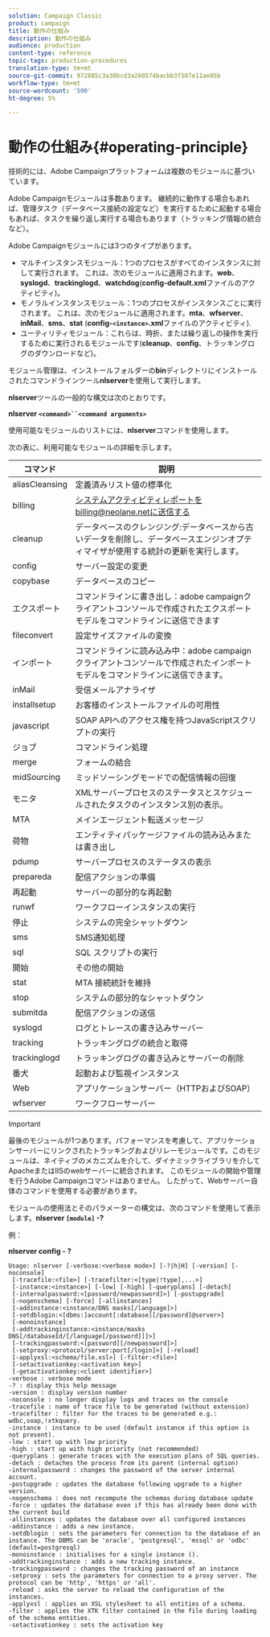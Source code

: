 ```yaml
---
solution: Campaign Classic
product: campaign
title: 動作の仕組み
description: 動作の仕組み
audience: production
content-type: reference
topic-tags: production-procedures
translation-type: tm+mt
source-git-commit: 972885c3a38bcd3a260574bacbb3f507e11ae05b
workflow-type: tm+mt
source-wordcount: '500'
ht-degree: 5%

---
```



# 動作の仕組み{#operating-principle}

技術的には、Adobe Campaignプラットフォームは複数のモジュールに基づいています。

Adobe Campaignモジュールは多数あります。 継続的に動作する場合もあれば、管理タスク（データベース接続の設定など）を実行するために起動する場合もあれば、タスクを繰り返し実行する場合もあります（トラッキング情報の統合など）。

Adobe Campaignモジュールには3つのタイプがあります。

* マルチインスタンスモジュール：1つのプロセスがすべてのインスタンスに対して実行されます。 これは、次のモジュールに適用されます。**web**、**syslogd**、**trackinglogd**、**watchdog**(**config-default.xml**&#x200B;ファイルのアクティビティ)。
* モノラルインスタンスモジュール：1つのプロセスがインスタンスごとに実行されます。 これは、次のモジュールに適用されます。**mta**、**wfserver**、**inMail**、**sms**、**stat** (**config-`<instance>`.xml**&#x200B;ファイルのアクティビティ).
* ユーティリティモジュール：これらは、時折、または繰り返しの操作を実行するために実行されるモジュールです(**cleanup**、**config**、トラッキングログのダウンロードなど)。

モジュール管理は、インストールフォルダーの&#x200B;**bin**&#x200B;ディレクトリにインストールされたコマンドラインツール&#x200B;**nlserver**&#x200B;を使用して実行します。

**nlserver**&#x200B;ツールの一般的な構文は次のとおりです。

**nlserver  `<command>``<command arguments>`**

使用可能なモジュールのリストには、**nlserver**&#x200B;コマンドを使用します。

次の表に、利用可能なモジュールの詳細を示します。

| コマンド | 説明 |
|---|---|
| aliasCleansing | 定義済みリスト値の標準化 |
| billing | システムアクティビティレポートをbilling@neolane.netに送信する |
| cleanup | データベースのクレンジング:データベースから古いデータを削除し、データベースエンジンオプティマイザが使用する統計の更新を実行します。 |
| config | サーバー設定の変更 |
| copybase | データベースのコピー |
| エクスポート | コマンドラインに書き出し：adobe campaignクライアントコンソールで作成されたエクスポートモデルをコマンドラインに送信できます |
| fileconvert | 設定サイズファイルの変換 |
| インポート | コマンドラインに読み込み中：adobe campaignクライアントコンソールで作成されたインポートモデルをコマンドラインに送信できます。 |
| inMail | 受信メールアナライザ |
| installsetup | お客様のインストールファイルの可用性 |
| javascript | SOAP APIへのアクセス権を持つJavaScriptスクリプトの実行 |
| ジョブ | コマンドライン処理 |
| merge | フォームの結合 |
| midSourcing | ミッドソーシングモードでの配信情報の回復 |
| モニタ | XMLサーバープロセスのステータスとスケジュールされたタスクのインスタンス別の表示。 |
| MTA | メインエージェント転送メッセージ |
| 荷物 | エンティティパッケージファイルの読み込みまたは書き出し |
| pdump | サーバープロセスのステータスの表示 |
| prepareda | 配信アクションの準備 |
| 再起動 | サーバーの部分的な再起動 |
| runwf | ワークフローインスタンスの実行 |
| 停止 | システムの完全シャットダウン |
| sms | SMS通知処理 |
| sql | SQL スクリプトの実行 |
| 開始 | その他の開始 |
| stat | MTA 接続統計を維持 |
| stop | システムの部分的なシャットダウン |
| submitda | 配信アクションの送信 |
| syslogd | ログとトレースの書き込みサーバー |
| tracking | トラッキングログの統合と取得 |
| trackinglogd | トラッキングログの書き込みとサーバーの削除 |
| 番犬 | 起動および監視インスタンス |
| Web | アプリケーションサーバー（HTTPおよびSOAP） |
| wfserver | ワークフローサーバー |

>[!IMPORTANT]
>
>最後のモジュールが1つあります。パフォーマンスを考慮して、アプリケーションサーバーにリンクされたトラッキングおよびリレーモジュールです。このモジュールは、ネイティブのメカニズムを介して、ダイナミックライブラリを介してApacheまたはIISのwebサーバーに統合されます。 このモジュールの開始や管理を行うAdobe Campaignコマンドはありません。 したがって、Webサーバー自体のコマンドを使用する必要があります。

モジュールの使用法とそのパラメーターの構文は、次のコマンドを使用して表示します。**nlserver `[module]` -?**

例：

**nlserver config - ?**

```
Usage: nlserver [-verbose:<verbose mode>] [-?|h|H] [-version] [-noconsole]
 [-tracefile:<file>] [-tracefilter:<[type|!type],...>]
 [-instance:<instance>] [-low] [-high] [-queryplans] [-detach]
 [-internalpassword:<[password/newpassword]>] [-postupgrade]
 [-nogenschema] [-force] [-allinstances]
 [-addinstance:<instance/DNS masks[/language]>]
 [-setdblogin:<[dbms:]account[:database][/password]@server>]
 [-monoinstance]
 [-addtrackinginstance:<instance/masks DNS[/databaseId/[/language[/password]]]>]
 [-trackingpassword:<[password][/newpassword]>]
 [-setproxy:<protocol/server:port[/login]>] [-reload]
 [-applyxsl:<schema/file.xsl>] [-filter:<file>]
 [-setactivationkey:<activation key>]
 [-getactivationkey:<client identifier>]
-verbose : verbose mode
-? : display this help message
-version : display version number
-noconsole : no longer display logs and traces on the console
-tracefile : name of trace file to be generated (without extension)
-tracefilter : filter for the traces to be generated e.g.: wdbc,soap,!xtkquery.
-instance : instance to be used (default instance if this option is not present).
-low : start up with low priority
-high : start up with high priority (not recommended)
-queryplans : generate traces with the execution plans of SQL queries.
-detach : detaches the process from its parent (internal option)
-internalpassword : changes the password of the server internal account.
-postupgrade : updates the database following upgrade to a higher version. 
-nogenschema : does not recompute the schemas during database update
-force : updates the database even if this has already been done with the current build 
-allinstances : updates the database over all configured instances
-addinstance : adds a new instance.
-setdblogin : sets the parameters for connection to the database of an instance. The DBMS can be 'oracle', 'postgresql', 'mssql' or 'odbc' (default=postgresql)
-monoinstance : initialises for a single instance ().
-addtrackinginstance : adds a new tracking instance.
-trackingpassword : changes the tracking password of an instance
-setproxy : sets the parameters for connection to a proxy server. The protocol can be 'http', 'https' or 'all'.
-reload : asks the server to reload the configuration of the instances. 
-applyxsl : applies an XSL stylesheet to all entities of a schema. 
-filter : applies the XTK filter contained in the file during loading of the schema entities.
-setactivationkey : sets the activation key
```

